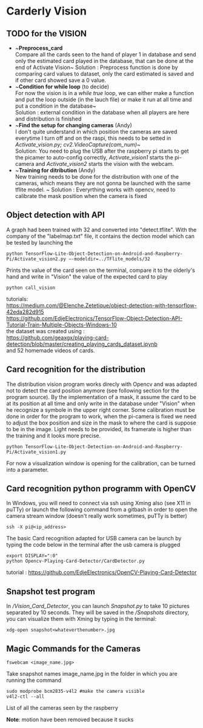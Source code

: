 # Carderly Vision

## TODO for the VISION
* ~<b>Preprocess_card</b> </br>
Compare all the cards seen to the hand of player 1 in database and send only the estimated card played in the database, that can be done at the end of Activate Vision~
Solution : Preprocess function is done by comparing card values to dataset, only the card estimated is saved and if other card showed save a 0 value.
* ~<b>Condition for while loop</b> (to decide) </br> 
For now the vision is in a *while true* loop, we can either make a function and put the loop outside (in the lauch file) or make it run at all time and put a condition in the database~ </br>
Solution : external condition in the database when all players are here and distribution is finished
* ~<b>Find the setup for changing cameras</b> (Andy) </br>
I don't quite understand in which position the cameras are saved everytime I turn off and on the raspi, this needs to be setted in *Activate_vision.py; cv2.VideoCapture(cam_num)*~ </br>
Solution: You need to plug the USB after the raspberry pi starts to get the picamer to auto-config correctly, *Activate_vision1* starts the pi-camera and *Activate_vision2* starts the vision with the webcam.
* ~<b>Training for ditribution</b> (Andy) </br> 
New training needs to be done for the distribution with one of the cameras, which means they are not gonna be launched with the same tflite model. ~
Solution : Everyrthing works with opencv, need to calibrate the mask position when the camera is fixed

## Object detection with API
A graph had been trained with 32 and converted into "detect.tflite". With the company of the "labelmap.txt" file, it contains the dection model which can be tested by launching the 
```
python TensorFlow-Lite-Object-Detection-on-Android-and-Raspberry-Pi/Activate_vision2.py –-modeldir=../TFlite_models/32 
```
Prints the value of the card seen on the terminal, compare it to the olderly's hand and write in "Vision" the value of the expected card to play

```
python call_vision
```
tutorials: </br>
https://medium.com/@Elenche.Zetetique/object-detection-with-tensorflow-42eda282d915 </br>
https://github.com/EdjeElectronics/TensorFlow-Object-Detection-API-Tutorial-Train-Multiple-Objects-Windows-10 </br>
the dataset was created using : </br>
https://github.com/geaxgx/playing-card-detection/blob/master/creating_playing_cards_dataset.ipynb </br>
and 52 homemade videos of cards. </br>

## Card recognition for the distribution
The distribution vision program works direcly with Opencv and was adapted not to detect the card position anymore (see following section for the program source). By the implementation of a mask, it assume the card to be at its position at all time and only write in the database under "Vision" when he recognize a symbole in the upper right corner.
Some calibration must be done in order for the program to work, when the pi-camera is fixed we need to adjust the box position and size in the mask to where the card is suppose to be in the image. Light needs to be provided, its framerate is higher than the training and it looks more precise.

```
python TensorFlow-Lite-Object-Detection-on-Android-and-Raspberry-Pi/Activate_vision1.py
```

For now a visualization window is opening for the calibration, can be turned into a parameter.
## Card recognition python programm with OpenCV
In Windows, you will need to connect via ssh using Xming also (see X11 in puTTy) or launch the following command from a gitbash in order to open the camera stream window (doesn't really work sometimes, puTTy is better)
```
ssh -X pi@<ip_address>
```
The basic Card recognition adapted for USB camera can be launch by typing the code below in the terminal after the usb camera is plugged
```
export DISPLAY=":0"
python Opencv-Playing-Card-Detector/CardDetector.py
```

tutorial : https://github.com/EdjeElectronics/OpenCV-Playing-Card-Detector
## Snapshot test program
In */Vision_Card_Detector*, you can launch *Snapshot.py* to take 10 pictures separated by 10 seconds. They will be saved in the */Snapshots* directory, you can visualize them with Xming by typing in the terminal:
```
xdg-open snapshot<whateverthenumber>.jpg
```
## Magic Commands for the Cameras
```
fswebcam <image_name.jpg>
```
Take snapshot names image_name.jpg in the folder in which you are running the command
``` 
sudo modprobe bcm2835-v4l2 #make the camera visible
v4l2-ctl --all
```` 
List of all the cameras seen by the raspberry

<b>Note</b>: motion have been removed because it sucks
